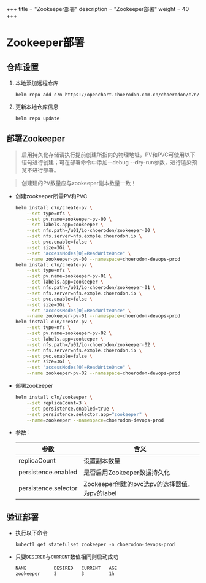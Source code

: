 +++
title = "Zookeeper部署"
description = "Zookeeper部署"
weight = 40
+++

# Zookeeper部署

## 仓库设置

1. 本地添加远程仓库

    ```
    helm repo add c7n https://openchart.choerodon.com.cn/choerodon/c7n/
    ```
1. 更新本地仓库信息

    ```
    helm repo update 
    ```

## 部署Zookeeper

<blockquote class="note">
启用持久化存储请执行提前创建所指向的物理地址，PV和PVC可使用以下语句进行创建；可在部署命令中添加--debug --dry-run参数，进行渲染预览不进行部署。
</blockquote>

<blockquote class="warning">
创建建的PV数量应与zookeeper副本数量一致！
</blockquote>

- 创建zookeeper所需PV和PVC

    ```bash
    helm install c7n/create-pv \
        --set type=nfs \
        --set pv.name=zookeeper-pv-00 \
        --set labels.app=zookeeper \
        --set nfs.path=/u01/io-choerodon/zookeeper-00 \
        --set nfs.server=nfs.exmple.choerodon.io \
        --set pvc.enable=false \
        --set size=3Gi \
        --set "accessModes[0]=ReadWriteOnce" \
        --name zookeeper-pv-00 --namespace=choerodon-devops-prod
    helm install c7n/create-pv \
        --set type=nfs \
        --set pv.name=zookeeper-pv-01 \
        --set labels.app=zookeeper \
        --set nfs.path=/u01/io-choerodon/zookeeper-01 \
        --set nfs.server=nfs.exmple.choerodon.io \
        --set pvc.enable=false \
        --set size=3Gi \
        --set "accessModes[0]=ReadWriteOnce" \
        --name zookeeper-pv-01 --namespace=choerodon-devops-prod
    helm install c7n/create-pv \
        --set type=nfs \
        --set pv.name=zookeeper-pv-02 \
        --set labels.app=zookeeper \
        --set nfs.path=/u01/io-choerodon/zookeeper-02 \
        --set nfs.server=nfs.exmple.choerodon.io \
        --set pvc.enable=false \
        --set size=3Gi \
        --set "accessModes[0]=ReadWriteOnce" \
        --name zookeeper-pv-02 --namespace=choerodon-devops-prod
    ```

- 部署zookeeper

    ```bash
    helm install c7n/zookeeper \
        --set replicaCount=3 \
        --set persistence.enabled=true \
        --set persistence.selector.app="zookeeper" \
        --name=zookeeper --namespace=choerodon-devops-prod
    ```

- 参数：

    参数 | 含义 
    --- |  --- 
    replicaCount|设置副本数量
    persistence.enabled|是否启用Zookeeper数据持久化
    persistence.selector|Zookeeper创建的pvc选pv的选择器值，为pv的label

## 验证部署

- 执行以下命令

    ```
    kubectl get statefulset zookeeper -n choerodon-devops-prod
    ```

- 只要`DESIRED`与`CURRENT`数值相同则启动成功

    ```
    NAME          DESIRED   CURRENT   AGE
    zookeeper     3         3         1h
    ```